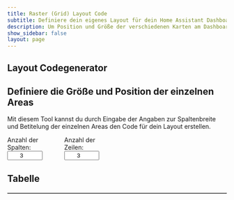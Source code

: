 ```yaml
---
title: Raster (Grid) Layout Code
subtitle: Definiere dein eigenes Layout für dein Home Assistant Dashboard
description: Um Position und Größe der verschiedenen Karten am Dashboard zu konfigurieren, ist grid-layout eine super Möglichkeit
show_sidebar: false
layout: page
---
```


<div class="shb-main-container">
<div id="shb-custom-alert" style="display: none;">
    <div id="shb-custom-alert-content">
        <h4 id="shb-custom-alert-title"></h4>
        <p id="shb-custom-alert-message"></p>
        <button id="shb-close-alert">OK</button>
    </div>
</div>
<section class="content-section">

<h1 class="shb-main-title">Layout Codegenerator</h1>
<h2 class="shb-section-title-center">Definiere die Größe und Position der einzelnen Areas</h2>
<p class="shb-main-description">
    Mit diesem Tool kannst du durch Eingabe der Angaben zur Spaltenbreite und Betitelung der einzelnen Areas den Code für dein Layout erstellen. 
</p>

<div class="shb-form-group" style="display: flex;justify-content: flex-start;gap: 30px;flex-direction: row;align-items: center;">
    <div style="display: flex; align-items: flex-start; flex-direction: column; width: 20%;">
        <label for="columns">Anzahl der Spalten:</label>
        <input type="number" id="columns" value="3" min="1" max="12" onchange="updateTable()">
    </div>
    <div style="display: flex; flex-direction: column; align-items: flex-start; width: 20%">
        <label for="rows">Anzahl der Zeilen:</label>
        <input type="number" id="rows" value="3" min="1" max="12" onchange="updateTable()">
    </div>
</div>

<h2>Tabelle</h2>
<div class="shb-styled-table-container" style="width: 100%;">
<table id="layoutTable" border="1" class="shb-styled-table">
    <thead></thead>
    <tbody></tbody>
</table>
</div>
</section>
</div>
<style>
    table {
        width: 100%;
        border-collapse: collapse;
        margin-top: 20px;
    }
    th, td {
        padding: 10px;
        text-align: center;
        border: 1px solid #ccc;
    }
    input {
        width: 80%;
        text-align: center;
    }
</style>

<script>
    function updateTable() {
        let columns = parseInt(document.getElementById("columns").value);
        let rows = parseInt(document.getElementById("rows").value);
        let tableHead = document.querySelector("#layoutTable thead");
        let tableBody = document.querySelector("#layoutTable tbody");
        
        tableHead.innerHTML = "";
        tableBody.innerHTML = "";
        
        // Tabellenkopf mit Spaltenbreiten
        let headerRow = document.createElement("tr");
        for (let i = 0; i < columns; i++) {
            let th = document.createElement("th");
            let input = document.createElement("input");
            input.type = "number";
            input.min = "1";
            input.max = "100";
            input.value = Math.floor(100 / columns);
            input.setAttribute("data-index", i);
            input.oninput = function () { adjustLastColumn(); };
            th.appendChild(input);
            headerRow.appendChild(th);
        }
        tableHead.appendChild(headerRow);
        
        // Tabellenkörper mit Area-Namen
        for (let r = 0; r < rows; r++) {
            let tr = document.createElement("tr");
            for (let c = 0; c < columns; c++) {
                let td = document.createElement("td");
                let input = document.createElement("input");
                input.type = "text";
                input.placeholder = `Area ${r+1}-${c+1}`;
                td.appendChild(input);
                tr.appendChild(td);
            }
            tableBody.appendChild(tr);
        }
    }
    
    function adjustLastColumn() {
        let inputs = document.querySelectorAll("#layoutTable thead input");
        let totalWidth = 0;
        
        inputs.forEach((input, index) => {
            if (index < inputs.length - 1) {
                totalWidth += parseInt(input.value);
            }
        });
        
        let lastInput = inputs[inputs.length - 1];
        if (lastInput) {
            lastInput.value = Math.max(100 - totalWidth, 0);
        }
    }
    
    updateTable();
</script>
